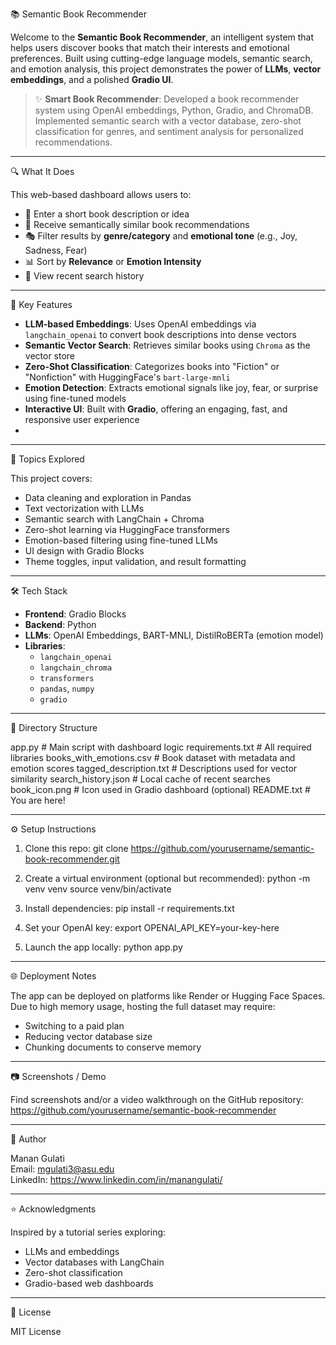 📚 Semantic Book Recommender

Welcome to the **Semantic Book Recommender**, an intelligent system that helps users discover books that match their interests and emotional preferences. Built using cutting-edge language models, semantic search, and emotion analysis, this project demonstrates the power of **LLMs**, **vector embeddings**, and a polished **Gradio UI**.

> ✨ **Smart Book Recommender**: Developed a book recommender system using OpenAI embeddings, Python, Gradio, and ChromaDB. Implemented semantic search with a vector database, zero-shot classification for genres, and sentiment analysis for personalized recommendations.


---

🔍 What It Does

This web-based dashboard allows users to:

- 🧠 Enter a short book description or idea  
- 📖 Receive semantically similar book recommendations  
- 🎭 Filter results by **genre/category** and **emotional tone** (e.g., Joy, Sadness, Fear)  
- 📊 Sort by **Relevance** or **Emotion Intensity**  
- 🔁 View recent search history  

---

🚀 Key Features

- **LLM-based Embeddings**: Uses OpenAI embeddings via `langchain_openai` to convert book descriptions into dense vectors  
- **Semantic Vector Search**: Retrieves similar books using `Chroma` as the vector store  
- **Zero-Shot Classification**: Categorizes books into "Fiction" or "Nonfiction" with HuggingFace's `bart-large-mnli`  
- **Emotion Detection**: Extracts emotional signals like joy, fear, or surprise using fine-tuned models  
- **Interactive UI**: Built with **Gradio**, offering an engaging, fast, and responsive user experience
- 
---

🧠 Topics Explored

This project covers:

- Data cleaning and exploration in Pandas  
- Text vectorization with LLMs  
- Semantic search with LangChain + Chroma  
- Zero-shot learning via HuggingFace transformers  
- Emotion-based filtering using fine-tuned LLMs  
- UI design with Gradio Blocks  
- Theme toggles, input validation, and result formatting  

---

🛠 Tech Stack

- **Frontend**: Gradio Blocks  
- **Backend**: Python  
- **LLMs**: OpenAI Embeddings, BART-MNLI, DistilRoBERTa (emotion model)  
- **Libraries**:
  - `langchain_openai`  
  - `langchain_chroma`  
  - `transformers`  
  - `pandas`, `numpy`  
  - `gradio`  

---

📂 Directory Structure

app.py                    # Main script with dashboard logic
requirements.txt          # All required libraries
books_with_emotions.csv   # Book dataset with metadata and emotion scores
tagged_description.txt    # Descriptions used for vector similarity
search_history.json       # Local cache of recent searches
book_icon.png             # Icon used in Gradio dashboard (optional)
README.txt                # You are here!

---

⚙️ Setup Instructions

1. Clone this repo:
   git clone https://github.com/yourusername/semantic-book-recommender.git

2. Create a virtual environment (optional but recommended):
   python -m venv venv
   source venv/bin/activate

3. Install dependencies:
   pip install -r requirements.txt

4. Set your OpenAI key:
   export OPENAI_API_KEY=your-key-here

5. Launch the app locally:
   python app.py

---

🌐 Deployment Notes

The app can be deployed on platforms like Render or Hugging Face Spaces. Due to high memory usage, hosting the full dataset may require:
- Switching to a paid plan
- Reducing vector database size
- Chunking documents to conserve memory

---

📷 Screenshots / Demo

Find screenshots and/or a video walkthrough on the GitHub repository:
https://github.com/yourusername/semantic-book-recommender

---

🙋 Author

Manan Gulati  
Email: mgulati3@asu.edu  
LinkedIn: https://www.linkedin.com/in/manangulati/

---

⭐ Acknowledgments

Inspired by a tutorial series exploring:
- LLMs and embeddings
- Vector databases with LangChain
- Zero-shot classification
- Gradio-based web dashboards

---

📘 License

MIT License 
